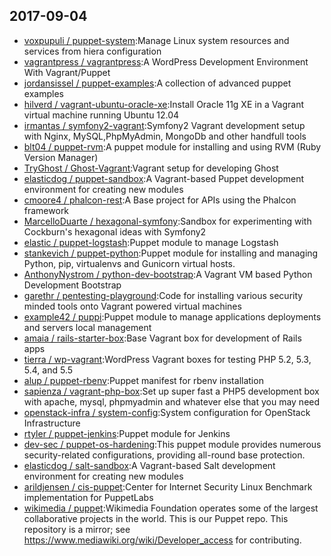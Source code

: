 ## 2017-09-04

* [voxpupuli / puppet-system](https://github.com/voxpupuli/puppet-system):Manage Linux system resources and services from hiera configuration
* [vagrantpress / vagrantpress](https://github.com/vagrantpress/vagrantpress):A WordPress Development Environment With Vagrant/Puppet
* [jordansissel / puppet-examples](https://github.com/jordansissel/puppet-examples):A collection of advanced puppet examples
* [hilverd / vagrant-ubuntu-oracle-xe](https://github.com/hilverd/vagrant-ubuntu-oracle-xe):Install Oracle 11g XE in a Vagrant virtual machine running Ubuntu 12.04
* [irmantas / symfony2-vagrant](https://github.com/irmantas/symfony2-vagrant):Symfony2 Vagrant development setup with Nginx, MySQL,PhpMyAdmin, MongoDb and other handfull tools
* [blt04 / puppet-rvm](https://github.com/blt04/puppet-rvm):A puppet module for installing and using RVM (Ruby Version Manager)
* [TryGhost / Ghost-Vagrant](https://github.com/TryGhost/Ghost-Vagrant):Vagrant setup for developing Ghost
* [elasticdog / puppet-sandbox](https://github.com/elasticdog/puppet-sandbox):A Vagrant-based Puppet development environment for creating new modules
* [cmoore4 / phalcon-rest](https://github.com/cmoore4/phalcon-rest):A Base project for APIs using the Phalcon framework
* [MarcelloDuarte / hexagonal-symfony](https://github.com/MarcelloDuarte/hexagonal-symfony):Sandbox for experimenting with Cockburn's hexagonal ideas with Symfony2
* [elastic / puppet-logstash](https://github.com/elastic/puppet-logstash):Puppet module to manage Logstash
* [stankevich / puppet-python](https://github.com/stankevich/puppet-python):Puppet module for installing and managing Python, pip, virtualenvs and Gunicorn virtual hosts.
* [AnthonyNystrom / python-dev-bootstrap](https://github.com/AnthonyNystrom/python-dev-bootstrap):A Vagrant VM based Python Development Bootstrap
* [garethr / pentesting-playground](https://github.com/garethr/pentesting-playground):Code for installing various security minded tools onto Vagrant powered virtual machines
* [example42 / puppi](https://github.com/example42/puppi):Puppet module to manage applications deployments and servers local management
* [amaia / rails-starter-box](https://github.com/amaia/rails-starter-box):Base Vagrant box for development of Rails apps
* [tierra / wp-vagrant](https://github.com/tierra/wp-vagrant):WordPress Vagrant boxes for testing PHP 5.2, 5.3, 5.4, and 5.5
* [alup / puppet-rbenv](https://github.com/alup/puppet-rbenv):Puppet manifest for rbenv installation
* [sapienza / vagrant-php-box](https://github.com/sapienza/vagrant-php-box):Set up super fast a PHP5 development box with apache, mysql, phpmyadmin and whatever else that you may need
* [openstack-infra / system-config](https://github.com/openstack-infra/system-config):System configuration for OpenStack Infrastructure
* [rtyler / puppet-jenkins](https://github.com/rtyler/puppet-jenkins):Puppet module for Jenkins
* [dev-sec / puppet-os-hardening](https://github.com/dev-sec/puppet-os-hardening):This puppet module provides numerous security-related configurations, providing all-round base protection.
* [elasticdog / salt-sandbox](https://github.com/elasticdog/salt-sandbox):A Vagrant-based Salt development environment for creating new modules
* [arildjensen / cis-puppet](https://github.com/arildjensen/cis-puppet):Center for Internet Security Linux Benchmark implementation for PuppetLabs
* [wikimedia / puppet](https://github.com/wikimedia/puppet):Wikimedia Foundation operates some of the largest collaborative projects in the world. This is our Puppet repo. This repository is a mirror; see https://www.mediawiki.org/wiki/Developer_access for contributing.
